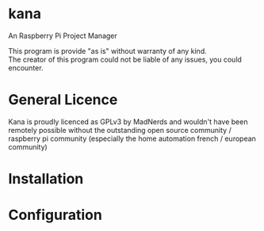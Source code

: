 kana
====

An Raspberry Pi Project Manager

This program is provide "as is" without warranty of any kind.   
The creator of this program could not be liable of any issues, you could encounter.   

General Licence
===
Kana is proudly licenced as GPLv3 by MadNerds and wouldn't have been remotely possible without the outstanding open source community / raspberry pi community (especially the home automation french / european community)

Installation
===

Configuration
===



